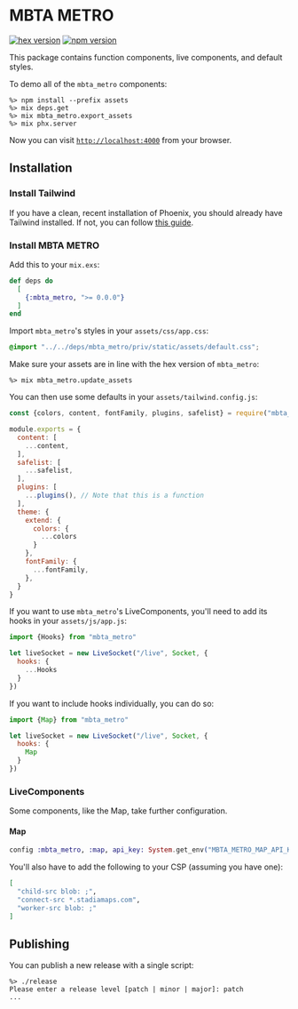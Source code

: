 # MBTA METRO

[![hex version](https://img.shields.io/hexpm/v/mbta_metro.svg)](https://hex.pm/packages/mbta_metro)
[![npm version](https://badge.fury.io/js/mbta_metro.svg)](https://badge.fury.io/js/mbta_metro)

This package contains function components, live components, and default styles.

To demo all of the `mbta_metro` components:

```
%> npm install --prefix assets
%> mix deps.get
%> mix mbta_metro.export_assets
%> mix phx.server
```

Now you can visit [`http://localhost:4000`](http://localhost:4000/storybook) from your browser.

## Installation

### Install Tailwind

If you have a clean, recent installation of Phoenix, you should already have Tailwind installed.
If not, you can follow [this guide](https://tailwindcss.com/docs/guides/phoenix).

### Install MBTA METRO

Add this to your `mix.exs`:

```elixir
def deps do
  [
    {:mbta_metro, ">= 0.0.0"}
  ]
end
```

Import `mbta_metro`'s styles in your `assets/css/app.css`:

```css
@import "../../deps/mbta_metro/priv/static/assets/default.css";
```

Make sure your assets are in line with the hex version of `mbta_metro`:

```
%> mix mbta_metro.update_assets
```

You can then use some defaults in your `assets/tailwind.config.js`:

```js
const {colors, content, fontFamily, plugins, safelist} = require("mbta_metro")

module.exports = {
  content: [
    ...content,
  ],
  safelist: [
    ...safelist,
  ],
  plugins: [
    ...plugins(), // Note that this is a function
  ],
  theme: {
    extend: {
      colors: {
        ...colors
      }
    },
    fontFamily: {
      ...fontFamily,
    },
  }
}
```

If you want to use `mbta_metro`'s LiveComponents, you'll need to add its hooks in your `assets/js/app.js`:

```js
import {Hooks} from "mbta_metro"

let liveSocket = new LiveSocket("/live", Socket, {
  hooks: {
    ...Hooks
  }
})
```

If you want to include hooks individually, you can do so:

```js
import {Map} from "mbta_metro"

let liveSocket = new LiveSocket("/live", Socket, {
  hooks: {
    Map
  }
})
```

### LiveComponents

Some components, like the Map, take further configuration.

#### Map

```elixir
config :mbta_metro, :map, api_key: System.get_env("MBTA_METRO_MAP_API_KEY")
```

You'll also have to add the following to your CSP (assuming you have one):

```elixir
[
  "child-src blob: ;",
  "connect-src *.stadiamaps.com",
  "worker-src blob: ;"
]
```

## Publishing

You can publish a new release with a single script:

```
%> ./release
Please enter a release level [patch | minor | major]: patch
...
```